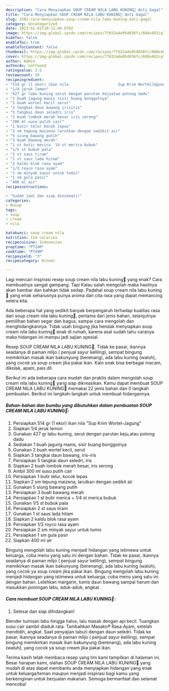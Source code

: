 ```yaml
---
description: "Cara Menyiapkan SOUP CREAM NILA LABU KUNING💝 Anti Gagal"
title: "Cara Menyiapkan SOUP CREAM NILA LABU KUNING💝 Anti Gagal"
slug: 1592-cara-menyiapkan-soup-cream-nila-labu-kuning-anti-gagal
category: Uncategorized
date: 2023-01-01T19:13:40.976Z
image: https://img-global.cpcdn.com/recipes/7fd32a4e954036fc/680x482cq70/soup-cream-nila-labu-kuning-foto-resep-utama.jpg
hideToc: false
enableToc: true
enableTocContent: false
thumbnail: https://img-global.cpcdn.com/recipes/7fd32a4e954036fc/680x482cq70/soup-cream-nila-labu-kuning-foto-resep-utama.jpg
cover: https://img-global.cpcdn.com/recipes/7fd32a4e954036fc/680x482cq70/soup-cream-nila-labu-kuning-foto-resep-utama.jpg
author: Admin
authorAv: notfound
ratingvalue: 3.6
reviewcount: 20
recipeingredient:
- "514 gr (1 ekor) ikan nila                      Sup Krim WortelJagung"
- "1/4 jeruk lemon"
- "427 gr labu kuning serut dengan parutan kejuatau potong dadu"
- "1 buah jagung manis sisir buang bonggolnya"
- "2 buah wortel kecil serut"
- "3 tangkai daun bawang irisiris"
- "5 tangkai daun seledri iris"
- "2 buah lombok merah besar iris serong"
- "300 ml susu putih cair"
- "1 butir telur kocok lepas"
- "2 sm tepung maizena larutkan dengan sedikit air"
- "5 siung bawang putih"
- "3 buah bawang merah"
- "1 st butir merica  14 st merica bubuk"
- "1/5 st bubuk pala"
- "2 st saus tiram"
- "1 st saus lada hitam"
- "2 kaldu blok rasa ayam"
- "1/3 royco rasa ayam"
- "2 sm minyak sayur untuk tumis"
- "1 sm gula pasir"
- "400 ml air"
recipeinstructions:

- "Sudah jadi dan siap dinikmati!"
categories:
- Resep
tags:
- soup
- cream
- nila

katakunci: soup cream nila 
nutrition: 114 calories
recipecuisine: Indonesian
preptime: "PT24M"
cooktime: "PT49M"
recipeyield: "3"
recipecategory: Dinner

---
```



Lagi mencari inspirasi resep soup cream nila labu kuning💝 yang enak? Cara membuatnya sangat gampang. Tapi Kalau salah mengolah maka hasilnya akan hambar dan bahkan tidak sedap. Padahal soup cream nila labu kuning💝 yang enak seharusnya punya aroma dan cita rasa yang dapat memancing selera kita.


Ada beberapa hal yang sedikit banyak berpengaruh terhadap kualitas rasa dari soup cream nila labu kuning💝, pertama dari jenis bahan, selanjutnya pemilihan bahan segar dan bagus, sampai cara mengolah dan menghidangkannya. Tidak usah bingung jika hendak menyiapkan soup cream nila labu kuning💝 enak di rumah, karena asal sudah tahu caranya maka hidangan ini mampu jadi sajian spesial.

Resep SOUP CREAM NILA LABU KUNING💝. Tidak ke pasar, ikannya seadanya di paman mlijo ( penjual sayur keliling), sempat bingung memikirkan masak ikan bakunyung (berenang), ada labu kuning (waluh), yang cocok ya soup cream jika pakai ikan. Kalo snak bisa berbagai macam, dikolak, apam, pais dll.


Berikut ini ada beberapa cara mudah dan praktis dalam mengolah soup cream nila labu kuning💝 yang siap dikreasikan. Kamu dapat membuat SOUP CREAM NILA LABU KUNING💝 memakai 22 jenis bahan dan 0 langkah pembuatan. Berikut ini langkah-langkah untuk membuat hidangannya.

<!--inarticleads1-->

##### Bahan-bahan dan bumbu yang dibutuhkan dalam pembuatan SOUP CREAM NILA LABU KUNING💝:

1. Persiapkan 514 gr (1 ekor) ikan nila                      &#34;Sup Krim Wortel-Jagung&#34;
1. Siapkan 1/4 jeruk lemon
1. Gunakan 427 gr labu kuning, serut dengan parutan keju,atau potong dadu
1. Sediakan 1 buah jagung manis, sisir buang bonggolnya
1. Gunakan 2 buah wortel kecil, serut
1. Siapkan 3 tangkai daun bawang, iris-iris
1. Persiapkan 5 tangkai daun seledri, iris
1. Siapkan 2 buah lombok merah besar, iris serong
1. Ambil 300 ml susu putih cair
1. Persiapkan 1 butir telur, kocok lepas
1. Siapkan 2 sm tepung maizena, larutkan dengan sedikit air
1. Gunakan 5 siung bawang putih
1. Persiapkan 3 buah bawang merah
1. Persiapkan 1 st butir merica + 1/4 st merica bubuk
1. Gunakan 1/5 st bubuk pala
1. Persiapkan 2 st saus tiram
1. Gunakan 1 st saus lada hitam
1. Siapkan 2 kaldu blok rasa ayam
1. Persiapkan 1/3 royco rasa ayam
1. Persiapkan 2 sm minyak sayur untuk tumis
1. Persiapkan 1 sm gula pasir
1. Siapkan 400 ml air


Bingung mengolah labu kuning menjadi hidangan yang istimewa untuk keluarga, coba menu yang satu ini dengan bahan. Tidak ke pasar, ikannya seadanya di paman mlijo ( penjual sayur keliling), sempat bingung memikirkan masak ikan bakunyung (berenang), ada labu kuning (waluh), yang cocok ya soup cream jika pakai ikan. Bingung mengolah labu kuning menjadi hidangan yang istimewa untuk keluarga, coba menu yang satu ini dengan bahan. Lelehkan margarin, tumis daun bawang sampai harum dan masukkan potongan labu, aduk-aduk, angkat. 

<!--inarticleads2-->

##### Cara membuat SOUP CREAM NILA LABU KUNING💝:


1. Selesai dan siap dihidangkan!

Blender tumisan labu hingga halus, lalu masak dengan api kecil. Tuangkan susu cair sambil diaduk rata. Tambahkan Masako® Rasa Ayam, setelah mendidih, angkat. Saat penyajian taburi dengan daun seledri. Tidak ke pasar, ikannya seadanya di paman mlijo ( penjual sayur keliling), sempat bingung memikirkan masak ikan bakunyung (berenang), ada labu kuning (waluh), yang cocok ya soup cream jika pakai ikan. 

Terima kasih telah membaca resep yang tim kami tampilkan di halaman ini. Besar harapan kami, olahan SOUP CREAM NILA LABU KUNING💝 yang mudah di atas dapat membantu anda menyiapkan hidangan yang enak untuk keluarga/teman maupun menjadi inspirasi bagi kamu yang berkeinginan untuk berjualan makanan. Semoga bermanfaat dan selamat mencoba!

